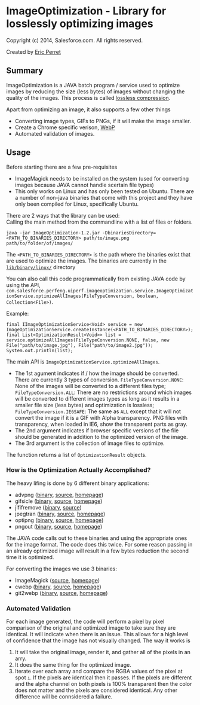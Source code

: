 # ImageOptimization - Library for losslessly optimizing images #

Copyright (c) 2014, Salesforce.com. All rights reserved.

Created by <span itemscope="" itemtype="http://schema.org/Person">
	<a itemprop="url" rel="author" href="https://github.com/eperret"><span itemprop="name">Eric Perret</span></a>
</span>

## Summary ##

ImageOptimization is a JAVA batch program / service used to optimize images by reducing the size (less bytes) of images without changing the quality of the images. This process is called [lossless compression](http://en.wikipedia.org/wiki/Image_compression#Lossy_and_lossless_compression).

Apart from optimizing an image, it also supports a few other things
* Converting image types, GIFs to PNGs, if it will make the image smaller.
* Create a Chrome specific verison, [WebP](https://developers.google.com/speed/webp/?csw=1)
* Automated validation of images.

## Usage ##

Before starting there are a few pre-requisites
* ImageMagick needs to be installed on the system (used for converting images because JAVA cannot handle scertain file types)
* This only works on Linux and has only been tested on Ubuntu.  There are a number of non-java binaries that come with this project and they have only been compiled for Linux, specifically Ubuntu.

<div>There are 2 ways that the library can be used:</div>
Calling the main method from the commandline with a list of files or folders.

    java -jar ImageOptimization-1.2.jar -DbinariesDirectory=<PATH_TO_BINARIES_DIRECTORY> path/to/image.png path/to/folder/of/images/

The `<PATH_TO_BINARIES_DIRECTORY>` is the path where the binaries exist that are used to optimize the images. The binaries are currently in the [`lib/binary/linux/`](https://git.soma.salesforce.com/perfeng/ImageOptimization/tree/master/lib/binary/linux) directory

You can also call this code programmatically from existing JAVA code by using the API, `com.salesforce.perfeng.uiperf.imageoptimization.service.ImageOptimizationService.optimizeAllImages(FileTypeConversion, boolean, Collection<File>)`.

Example:

    final IImageOptimizationService<Void> service = new ImageOptimizationService.createInstance(<PATH_TO_BINARIES_DIRECTORY>);
    final List<OptimizationResult<Void>> list = service.optimizeAllImages(FileTypeConversion.NONE, false, new File("path/to/image.jpg"), File("path/to/image2.jpg"));
    System.out.println(list);

The main API is `ImageOptimizationService.optimizeAllImages`.
* The 1st agument indicates if / how the image should be converted. There are currently 3 types of conversion. `FileTypeConversion.NONE`: None of the images will be converted to a different files type; `FileTypeConversion.ALL`: There are no restrictions around which images will be converted to different images types as long as it results in a smaller file size (less bytes) and optimization is lossless; `FileTypeConversion.IE6SAFE`: The same as `ALL` except that it will not convert the image if it is a GIF with Alpha transparency. PNG files with transparency, when loaded in IE6, show the transparent parts as gray.
* The 2nd argument indicates if browser specific versions of the file should be generated in addition to the optimized version of the image.
* The 3rd argument is the collection of image files to optimize.

The function returns a list of `OptimizationResult` objects.

### How is the Optimization Actually Accomplished? ###

The heavy lifing is done by 6 different binary applications:
* advpng ([binary](https://github.com/forcedotcom/ImageOptimization/blob/master/lib/binary/linux/advpng), [source](https://github.com/forcedotcom/ImageOptimization/blob/master/lib/advancecomp-1.17.zip), [homepage](http://advancemame.sourceforge.net/doc-advpng.html))
* gifsicle ([binary](https://github.com/forcedotcom/ImageOptimization/blob/master/lib/binary/linux/gifsicle), [source](https://github.com/forcedotcom/ImageOptimization/blob/master/lib/gifsicle-1.67.zip), [homepage](http://www.lcdf.org/gifsicle/))
* jififremove ([binary](https://github.com/forcedotcom/ImageOptimization/blob/master/lib/binary/linux/jijifremove), [source](https://github.com/forcedotcom/ImageOptimization/blob/master/lib/jpeg-9.zip))
* jpegtran ([binary](https://github.com/forcedotcom/ImageOptimization/blob/master/lib/binary/linux/jpegtran), [source](https://github.com/forcedotcom/ImageOptimization/blob/master/lib/jpeg-9.zip), [homepage](http://jpegclub.org/jpegtran/))
* optipng ([binary](https://github.com/forcedotcom/ImageOptimization/blob/master/lib/binary/linux/optipng), [source](https://github.com/forcedotcom/ImageOptimization/blob/master/lib/optipng-0.7.4.zip), [homepage](http://optipng.sourceforge.net/))
* pngout ([binary](https://github.com/forcedotcom/ImageOptimization/blob/master/lib/binary/linux/pngout), [source](https://github.com/forcedotcom/ImageOptimization/blob/master/lib/pngout-20130221-linux.zip), [homepage](http://advsys.net/ken/utils.htm))

The JAVA code calls out to these binaries and using the appropriate ones for the image format.  The code does this twice.  For some reason passing in an already optimized image will result in a few bytes reduction the second time it is optimized.

For converting the images we use 3 binaries:
* ImageMagick ([source](https://github.com/forcedotcom/ImageOptimization/blob/master/lib/ImageMagick-6.8.7-10.zip), [homepage]())
* cwebp ([binary](https://github.com/forcedotcom/ImageOptimization/blob/master/lib/binary/linux/advpng), [source](https://github.com/forcedotcom/ImageOptimization/blob/master/lib/libwebp-0.3.1-linux-x86-32.zip), [homepage]())
* git2webp ([binary](https://github.com/forcedotcom/ImageOptimization/blob/master/lib/binary/linux/advpng), [source](https://github.com/forcedotcom/ImageOptimization/blob/master/lib/libwebp-0.3.1-linux-x86-32.zip), [homepage]())

### Automated Validation ###

For each image generated, the code will perform a pixel by pixel comparison of the original and optimized image to take sure they are identical. It will indicate when there is an issue. This allows for a high level of confidence that the image has not visually changed.
The way it works is

1. It will take the original image, render it, and gather all of the pixels in an arry.
2. It does the same thing for the optimized image.
3. Iterate over each array and compare the RGBA values of the pixel at spot `i`. If the pixels are identical then it passes. If the pixels are different and the alpha channel on both pixels is 100% transparent then the color does not matter and the pixels are considered identical. Any other difference will be connsidered a failure.
